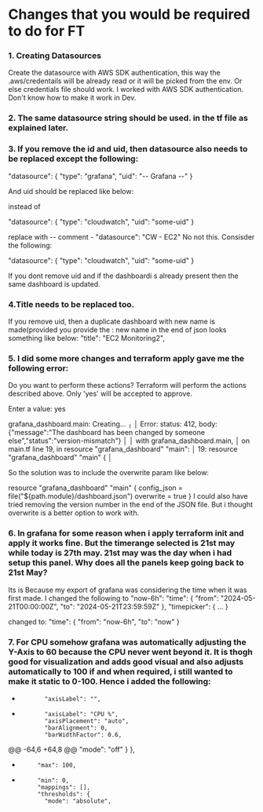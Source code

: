 # Changes that you would be required to do for FT

### 1. Creating Datasources
Create the datasource with AWS SDK authentication, this way the .aws/credentails will be already read or it will be picked from the env. Or else credentials file should work. I worked with AWS SDK authentication. Don't know how to make it work in Dev.

### 2. The same datasource string should be used. in the tf file as explained later.
### 3. If you remove the id and uid, then datasource also needs to be replaced except the following:
"datasource": {
  "type": "grafana",
  "uid": "-- Grafana --"
}

And uid should be replaced like below:

instead of

"datasource": {
  "type": "cloudwatch",
  "uid": "some-uid"
}

replace with     -- comment - "datasource": "CW - EC2"    No not this. Consisder the following:

"datasource": {
  "type": "cloudwatch",
  "uid": "some-uid"
}


If you dont remove uid and if the dashboardi s already present then the same dashboard is updated.

### 4.Title needs to be replaced too.
If you remove uid, then a duplicate dashboard with new name is made(provided you provide the :
new name in the end of json looks something like below:
  "title": "EC2 Monitoring2",



### 5. I did some more changes and terraform apply gave me the following error:


Do you want to perform these actions?
  Terraform will perform the actions described above.
  Only 'yes' will be accepted to approve.

  Enter a value: yes

grafana_dashboard.main: Creating...
╷
│ Error: status: 412, body: {"message":"The dashboard has been changed by someone else","status":"version-mismatch"}
│
│   with grafana_dashboard.main,
│   on main.tf line 19, in resource "grafana_dashboard" "main":
│   19: resource "grafana_dashboard" "main" {
│


So the solution was to include the overwrite param like below:

resource "grafana_dashboard" "main" {
  config_json = file("${path.module}/dashboard.json")
  overwrite = true
}
I could also have tried removing the version number in the end of the JSON file. But i thought overwrite is a better option to work with.

### 6. In grafana for some reason when i apply terraform init and apply it works fine. But the timerange selected is 21st may while today is 27th may. 21st may was the day when i had setup this panel.  Why does all the panels keep going back to 21st May?
   Its is Because my export of grafana was considering the time when it was first made. I changed the following to "now-6h":
"time": {
  "from": "2024-05-21T00:00:00Z",
  "to": "2024-05-21T23:59:59Z"
},
"timepicker": {
  ...
}


changed to:
"time": {
  "from": "now-6h",
  "to": "now"
}

### 7. For CPU somehow grafana was automatically adjusting the Y-Axis to 60 because the CPU never went beyond it. It is thogh good for visualization and adds good visual and also adjusts automatically to 100 if and when required, i still wanted to make it static to 0-100. Hence i added the following:
-            "axisLabel": "",
+            "axisLabel": "CPU %",
             "axisPlacement": "auto",
             "barAlignment": 0,
             "barWidthFactor": 0.6,
@@ -64,6 +64,8 @@
               "mode": "off"
             }
           },
+          "max": 100,
+          "min": 0,
           "mappings": [],
           "thresholds": {
             "mode": "absolute",
             

